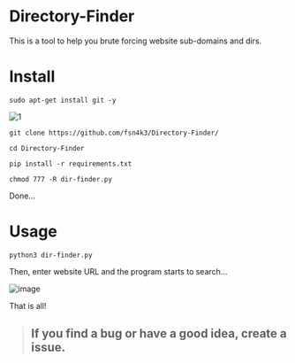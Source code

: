 # Directory-Finder
This is a tool to help you brute forcing website sub-domains and dirs.


# Install
```
sudo apt-get install git -y
```
![1](https://github.com/fsn4k3/Directory-Finder/assets/70797855/07f46d6c-a5e1-45b2-b108-552c04b5f3e5)


```
git clone https://github.com/fsn4k3/Directory-Finder/
```

```
cd Directory-Finder
```

```
pip install -r requirements.txt
```

```
chmod 777 -R dir-finder.py
```

Done...


# Usage

```
python3 dir-finder.py 
```
Then, enter website URL and the program starts to search...

![image](https://github.com/fsn4k3/Directory-Finder/assets/70797855/27275380-3b94-45c1-bb44-62a25d3023ea)

That is all!

> ## If you find a bug or have a good idea, create a issue.
